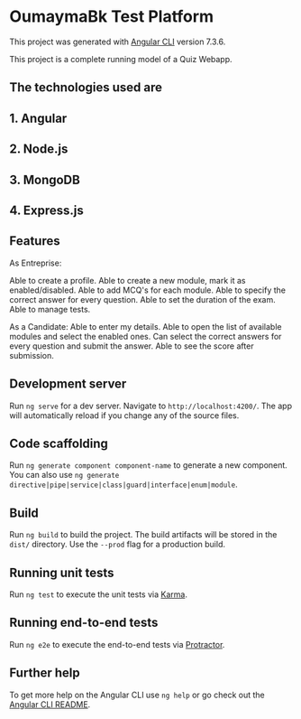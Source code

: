 # OumaymaBk Test Platform

This project was generated with [Angular CLI](https://github.com/angular/angular-cli) version 7.3.6.

This project is a complete running model of a Quiz Webapp.
## The technologies used are

## 1. Angular
## 2. Node.js
## 3. MongoDB
## 4. Express.js

## Features

As Entreprise:

Able to create a profile.
Able to create a new module, mark it as enabled/disabled.
Able to add MCQ's for each module.
Able to specify the correct answer for every question.
Able to set the duration of the exam.
Able to manage tests.

As a Candidate:
Able to enter my details.
Able to open the list of available modules and select the enabled ones.
Can select the correct answers for every question and submit the answer.
Able to see the score after submission.


## Development server

Run `ng serve` for a dev server. Navigate to `http://localhost:4200/`. The app will automatically reload if you change any of the source files.

## Code scaffolding

Run `ng generate component component-name` to generate a new component. You can also use `ng generate directive|pipe|service|class|guard|interface|enum|module`.

## Build

Run `ng build` to build the project. The build artifacts will be stored in the `dist/` directory. Use the `--prod` flag for a production build.

## Running unit tests

Run `ng test` to execute the unit tests via [Karma](https://karma-runner.github.io).

## Running end-to-end tests

Run `ng e2e` to execute the end-to-end tests via [Protractor](http://www.protractortest.org/).

## Further help

To get more help on the Angular CLI use `ng help` or go check out the [Angular CLI README](https://github.com/angular/angular-cli/blob/master/README.md).
